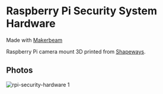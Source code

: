 # Raspberry Pi Security System Hardware

Made with [Makerbeam](http://www.makerbeam.com/)

Raspberry Pi camera mount 3D printed from [Shapeways](https://www.shapeways.com/).

## Photos

![rpi-security-hardware 1](../../master/images/rpi-security-hardware-1?raw=true)
